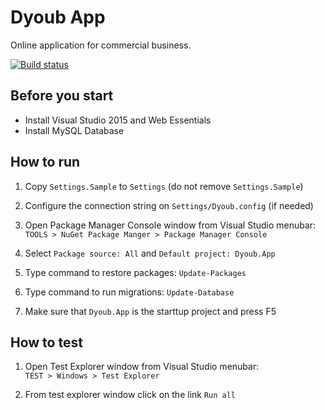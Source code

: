 # Dyoub App

Online application for commercial business.

[![Build status](https://ci.appveyor.com/api/projects/status/5hjvkkjw2ec3sm1m?svg=true)](https://ci.appveyor.com/project/marxjmoura/app)

## Before you start

- Install Visual Studio 2015 and Web Essentials
- Install MySQL Database

## How to run

1. Copy `Settings.Sample` to `Settings` (do not remove `Settings.Sample`)

2. Configure the connection string on `Settings/Dyoub.config` (if needed)

3. Open Package Manager Console window from Visual Studio menubar:  
`TOOLS > NuGet Package Manger > Package Manager Console`

4. Select `Package source: All` and `Default project: Dyoub.App`

5. Type command to restore packages: `Update-Packages`

6. Type command to run migrations: `Update-Database`

7. Make sure that `Dyoub.App` is the starttup project and press F5

## How to test

1. Open Test Explorer window from Visual Studio menubar:  
`TEST > Windows > Test Explorer`

2. From test explorer window click on the link `Run all`
